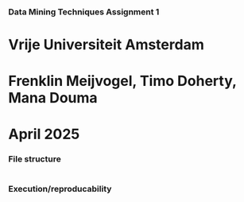 ### Data Mining Techniques Assignment 1
# Vrije Universiteit Amsterdam
# Frenklin Meijvogel, Timo Doherty, Mana Douma
# April 2025


### File structure
#



### Execution/reproducability





